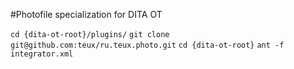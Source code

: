 #Photofile specialization for DITA OT

`cd {dita-ot-root}/plugins/`
`git clone git@github.com:teux/ru.teux.photo.git`
`cd {dita-ot-root}`
`ant -f integrator.xml`